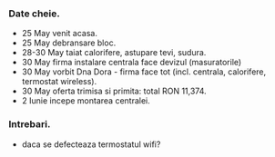 ### Date cheie.

- 25 May venit acasa.
- 25 May debransare bloc.
- 28-30 May taiat calorifere, astupare tevi, sudura.
- 30 May firma instalare centrala face devizul (masuratorile)
- 30 May vorbit Dna Dora - firma face tot (incl. centrala, calorifere, termostat wireless).
- 30 May oferta trimisa si primita: total RON 11,374.
- 2 Iunie incepe montarea centralei.


### Intrebari.

- daca se defecteaza termostatul wifi?
